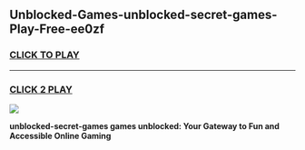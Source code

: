 
## Unblocked-Games-unblocked-secret-games-Play-Free-ee0zf
<h3>
<a href="https://premium76.site?title=unblocked-secret-games&ref=18A1">CLICK TO PLAY</a></h3>
<hr>

<h3>
<a href="https://premium76.site?title=unblocked-secret-games&ref=18A1">CLICK 2 PLAY</a>
  
</h3>

<a href="https://premium76.site?title=unblocked-secret-games&ref=18A1"><img src="https://clearcache.store/games.png"></a>


**unblocked-secret-games games unblocked: Your Gateway to Fun and Accessible Online Gaming**
